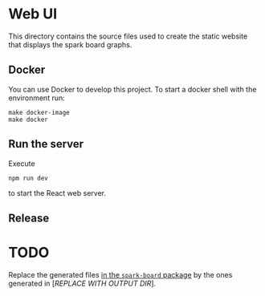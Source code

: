 # Web UI

This directory contains the source files used to create the static website that displays the spark board graphs.

## Docker

You can use Docker to develop this project. To start a docker shell with the environment run:

```shell
make docker-image
make docker
```

## Run the server

Execute

```shell
npm run dev
```

to start the React web server.

## Release

# TODO
Replace the generated files [in the `spark-board` package](../spark_board/ui/) by the ones generated in [_REPLACE WITH OUTPUT DIR_].

